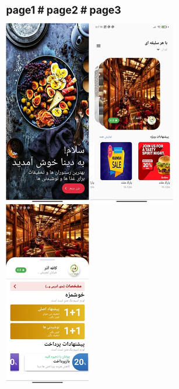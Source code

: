# page1 # page2 # page3
![alt text](https://github.com/nothilsevsaf/speedcode/blob/main/lib/UiApps/food2RTL/food2RTL1.jpg?raw=true) ![alt text](https://github.com/nothilsevsaf/speedcode/blob/main/lib/UiApps/food2RTL/food2RTL2.jpg?raw=true) ![alt text](https://github.com/nothilsevsaf/speedcode/blob/main/lib/UiApps/food2RTL/food2RTL3.jpg?raw=true)